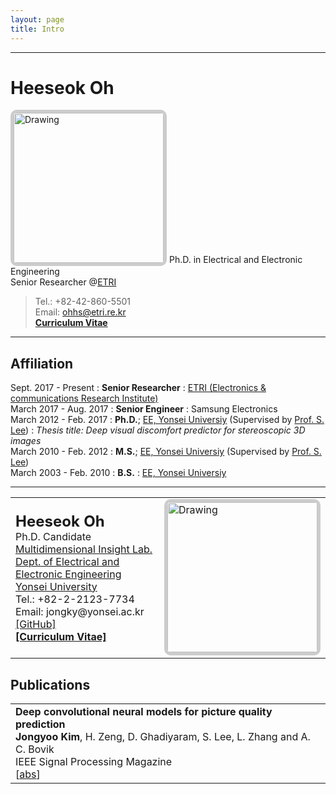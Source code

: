 ```yaml
---
layout: page
title: Intro
---
```


***

Heeseok Oh
============
<img src="http://ohheeseok.github.io/assets/img/DSC01682_h.jpg" alt="Drawing" style="
      height: 240px;
      border: 5px solid #ccc;
      border-radius: 10px;
      -moz-border-radius: 10px;
      -khtml-border-radius: 10px;
      -webkit-border-radius: 10px;
      "/>
Ph.D. in Electrical and Electronic Engineering<br>
Senior Researcher @[ETRI](http://etri.re.kr)<br>
> Tel.: +82-42-860-5501<br>
> Email: <ohhs@etri.re.kr><br>
> [**Curriculum Vitae**](http://ohheeseok.github.io/menu/heeseokoh-cv.pdf)
	  
***

Affiliation
---------

Sept. 2017 - Present
:   **Senior Researcher** 
:	[ETRI (Electronics & communications Research Institute)](http://etri.re.kr)
<br>
March 2017 - Aug. 2017
:   **Senior Engineer**
:	Samsung Electronics
<br>
March 2012 - Feb. 2017
:   **Ph.D.**; [EE, Yonsei Universiy](http://ee.yonsei.ac.kr) (Supervised by [Prof. S. Lee](http://insight.yonsei.ac.kr))
:	*Thesis title: Deep visual discomfort predictor for stereoscopic 3D images*
<br>
March 2010 - Feb. 2012
:   **M.S.**; [EE, Yonsei Universiy](http://ee.yonsei.ac.kr) (Supervised by [Prof. S. Lee](http://insight.yonsei.ac.kr))
<br>
March 2003 - Feb. 2010
:   **B.S.**
:	[EE, Yonsei Universiy](http://ee.yonsei.ac.kr)

***

<table class="cv">
  <tr>
    <td>
      <span class="blue_2"><font size="5"><strong>Heeseok Oh</strong></font></span><br>
      Ph.D. Candidate<br>
      <a href="http://insight.yonsei.ac.kr">Multidimensional Insight Lab.</a><br>
      <a href="http://ee.yonsei.ac.kr/">Dept. of Electrical and Electronic Engineering</a><br>
      <a href="http://yonsei.ac.kr/">Yonsei University</a><br>
      Tel.: +82-2-2123-7734<br>
      Email: jongky@yonsei.ac.kr<br>
      <a href="https://github.com/jongyookim/">[GitHub]</a><br>
      <a href="http://jongyookim.github.io/data/cv_jongyookim_paper.pdf"><strong>[Curriculum Vitae]</strong></a><br>
    </td>
    <td>
      <img src="assets/img/DSC01682_h.jpg" alt="Drawing" style="
      height: 240px;
      border: 5px solid #ccc;
      border-radius: 10px;
      -moz-border-radius: 10px;
      -khtml-border-radius: 10px;
      -webkit-border-radius: 10px;
      "/>
    </td>
  </tr>
</table>


## Publications

<table class="pub_table">

<tr>
<!--<th><img src="images/publications/kim_deep_2017.png"/></th>-->
<td>
    <span class="blue_2"><strong>Deep convolutional neural models for picture quality prediction</strong></span><br>
    <strong>Jongyoo Kim</strong>, H. Zeng, D. Ghadiyaram, S. Lee, L. Zhang and A. C. Bovik<br>
    IEEE Signal Processing Magazine<br>
[<a href='javascript: none'
    onclick='toggle("abs_kim_deep_spm_2017")'>abs</a>]<br>

<div id="abs_kim_deep_spm_2017" style="text-align: justify; display: none" markdown="1">
...
</div>

</td>
</tr>


</table>